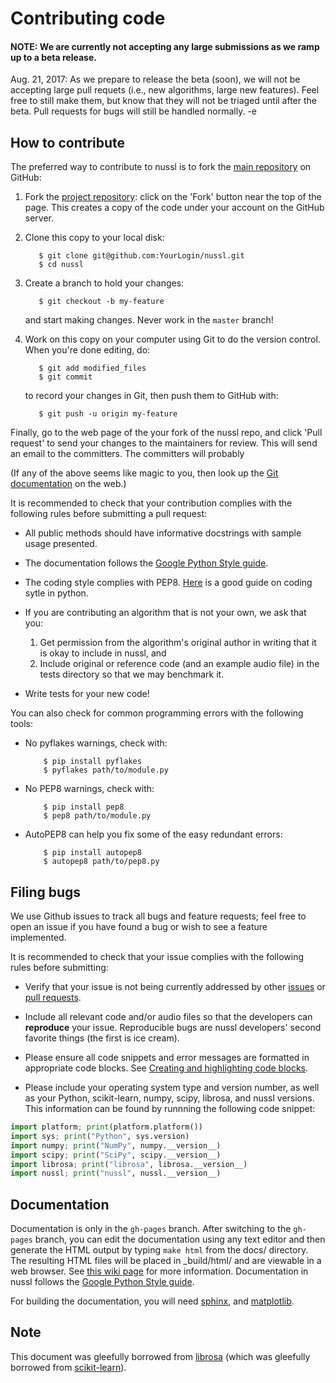 
Contributing code
=================

#### NOTE: We are currently not accepting any large submissions as we ramp up to a beta release. 

Aug. 21, 2017: As we prepare to release the beta (soon), we will not be accepting 
large pull requets (i.e., new algorithms, large new features). Feel free to still make them,
but know that they will not be triaged until after the beta. Pull requests for bugs 
will still be handled normally. -e


How to contribute
-----------------

The preferred way to contribute to nussl is to fork the 
[main repository](http://github.com/interactiveaudiolab/nussl/) on
GitHub:

1. Fork the [project repository](http://github.com/interactiveaudiolab/nussl):
   click on the 'Fork' button near the top of the page. This creates
   a copy of the code under your account on the GitHub server.

2. Clone this copy to your local disk:

          $ git clone git@github.com:YourLogin/nussl.git
          $ cd nussl 

3. Create a branch to hold your changes:

          $ git checkout -b my-feature

   and start making changes. Never work in the ``master`` branch!

4. Work on this copy on your computer using Git to do the version
   control. When you're done editing, do:

          $ git add modified_files
          $ git commit

   to record your changes in Git, then push them to GitHub with:

          $ git push -u origin my-feature

Finally, go to the web page of the your fork of the nussl repo,
and click 'Pull request' to send your changes to the maintainers for
review. This will send an email to the committers. The committers will
probably 

(If any of the above seems like magic to you, then look up the 
[Git documentation](http://git-scm.com/documentation) on the web.)

It is recommended to check that your contribution complies with the
following rules before submitting a pull request:

-  All public methods should have informative docstrings with sample
   usage presented.

-  The documentation follows the [Google Python Style guide](http://www.sphinx-doc.org/en/stable/ext/example_google.html).

-  The coding style complies with PEP8. [Here](https://gist.github.com/nateGeorge/5455d2c57fb33c1ae04706f2dc4fee01) 
   is a good guide on coding sytle in python.
   
-  If you are contributing an algorithm that is not your own, we ask that you:
   1) Get permission from the algorithm's original author in writing that it is okay
   to include in nussl, and 
   2) Include original or reference code (and an example
   audio file) in the tests directory so that we may benchmark it.
   
-  Write tests for your new code!

You can also check for common programming errors with the following
tools:

<!-- -  Code with good unittest coverage (at least 80%), check with:

          $ pip install nose coverage
          $ nosetests --with-coverage --cover-package=librosa -w tests/ -->

-  No pyflakes warnings, check with:

           $ pip install pyflakes
           $ pyflakes path/to/module.py

-  No PEP8 warnings, check with:

           $ pip install pep8
           $ pep8 path/to/module.py

-  AutoPEP8 can help you fix some of the easy redundant errors:

           $ pip install autopep8
           $ autopep8 path/to/pep8.py

Filing bugs
-----------
We use Github issues to track all bugs and feature requests; feel free to
open an issue if you have found a bug or wish to see a feature implemented.

It is recommended to check that your issue complies with the
following rules before submitting:

-  Verify that your issue is not being currently addressed by other
   [issues](https://github.com/interactiveaudiolab/nussl/issues?q=)
   or [pull requests](https://github.com/interactiveaudiolab/nussl/pulls?q=).
   
-  Include all relevant code and/or audio files so that the developers can **reproduce**
   your issue. Reproducible bugs are nussl developers' second favorite things (the first is ice cream).

-  Please ensure all code snippets and error messages are formatted in
   appropriate code blocks.
   See [Creating and highlighting code blocks](https://help.github.com/articles/creating-and-highlighting-code-blocks).

-  Please include your operating system type and version number, as well
   as your Python, scikit-learn, numpy, scipy, librosa, and nussl versions. This information
   can be found by runnning the following code snippet:

  ```python
  import platform; print(platform.platform())
  import sys; print("Python", sys.version)
  import numpy; print("NumPy", numpy.__version__)
  import scipy; print("SciPy", scipy.__version__)
  import librosa; print("librosa", librosa.__version__)
  import nussl; print("nussl", nussl.__version__)
  ```

Documentation
-------------

Documentation is only in the ``gh-pages`` branch.
After switching to the ``gh-pages`` branch, you can edit the documentation
using any text editor and then generate
the HTML output by typing ``make html`` from the docs/ directory.
The resulting HTML files will be placed in _build/html/ and are viewable 
in a web browser. See [this wiki page](https://github.com/interactiveaudiolab/nussl/wiki/Generating-Documentation) for more information.
Documentation in nussl follows the [Google Python Style guide](http://www.sphinx-doc.org/en/stable/ext/example_google.html).

For building the documentation, you will need 
[sphinx](http://sphinx.pocoo.org/), and
[matplotlib](http://matplotlib.sourceforge.net/).

Note
----
This document was gleefully borrowed from [librosa](https://librosa.github.io/librosa/) (which was gleefully borrowed from [scikit-learn](http://scikit-learn.org/)).
